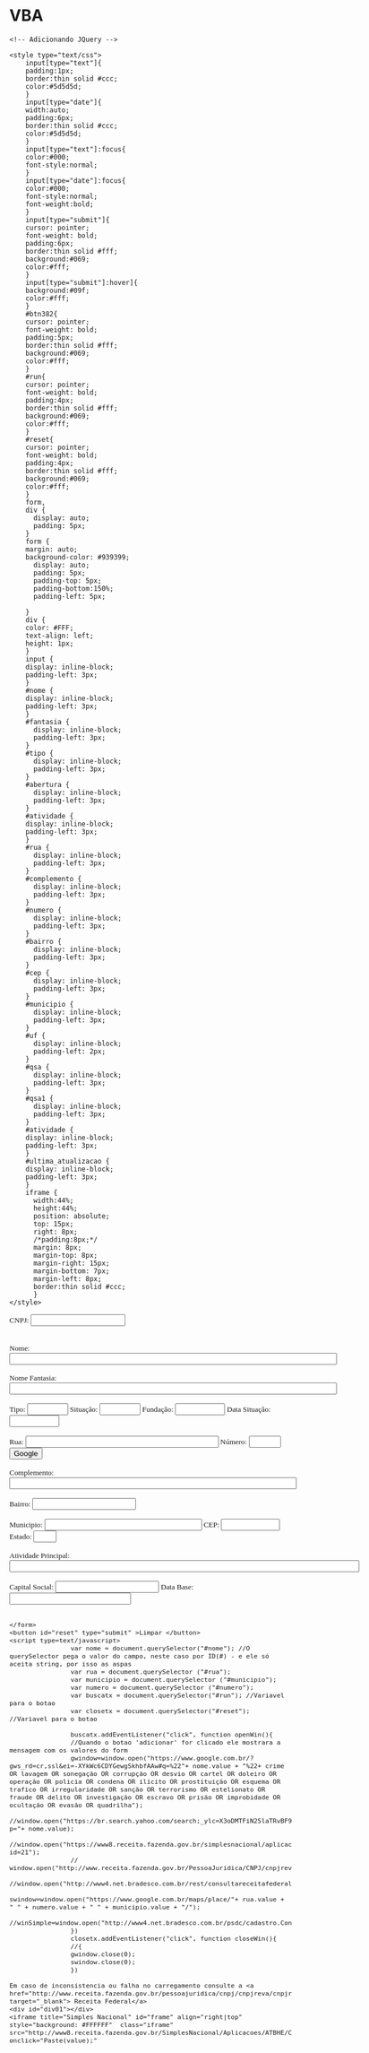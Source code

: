 # VBA
<html>
    <head>
    <title>Busca - DCCE - Versão 1.0</title>
    <meta content="text/html; charset=iso-8859-1" http-equiv="Content-Type">

    <!-- Adicionando JQuery -->
 <script>
inserir jquery
</script>

 <!-- Adicionando Javascript -->
<script type=text/javascript>
    $(document).ready(function() {
	            function limpa_formulário_cnpj() {
                // Limpa valores do formulário de cep.
                $("#capital_social").val("");
                $("#ultima_atualizacao").val("");
                $("#nome").val("");
                $("#fantasia").val("");
                $("#tipo").val("");
                $("#situacao").val("");
                $("#abertura").val("");
                $("#rua").val("");
                $("#complemento").val("");
                $("#numero").val("");
                $("#bairro").val("");
                $("#cep").val("");
                $("#municipio").val("");
                $("#uf").val("");
                $("#data_situacao").val("");
				$("#atividade").val("");

            }
    $("#cnpj").blur(function() {
                var cnpj = $(this).val().replace(/\D/g, '');
				if (cnpj != "") {
					var validacnpj = /^[0-9]{14}$/;
						if(validacnpj.test(cnpj)){
						
						$("#capital_social").val("***");
                        $("#ultima_atualizacao").val("***");
                        $("#nome").val("***");
                        $("#fantasia").val("***");
                        $("#tipo").val("***");
                        $("#situacao").val("***");
                        $("#abertura").val("***");
                        $("#rua").val("***");
                        $("#complemento").val("***");
                        $("#numero").val("***");
                        $("#bairro").val("***");
                        $("#cep").val("***");
                        $("#municipio").val("***");
                        $("#uf").val("***");
                        $("#data_situacao").val("***");
						$("#atividade").val("***");

                //Verifica se campo cep possui valor informado.
                //Valida o formato do CNPJ.
					
        /* sem cache */
        $.ajaxSetup({ cache: false });
        $.getJSON("http://www.receitaws.com.br/v1/cnpj/" + cnpj + "/?json/?callback=meu_callback", function(info){
		   //$.getJSON("https://www.receitaws.com.br/v1/cnpj/" + cnpj + "/?json/?callback=meu_callback", function(data){
		  if (!("erro" in info)){
		  console.log (info);
            var html = [];

								$("#capital_social").val(info.capital_social);
                                $("#ultima_atualizacao").val(info.ultima_atualizacao);
                                $("#nome").val(info.nome);
                                $("#fantasia").val(info.fantasia);
                                $("#tipo").val(info.tipo);
                                $("#situacao").val(info.situacao);
                                $("#abertura").val(info.abertura);
                                $("#rua").val(info.logradouro);
                                $("#complemento").val(info.complemento);
                                $("#numero").val(info.numero);
                                $("#bairro").val(info.bairro);
                                $("#cep").val(info.cep);
                                $("#municipio").val(info.municipio);
                                $("#uf").val(info.uf);
                                $("#data_situacao").val(info.data_situacao);
								$("#atividade").val(info.atividade_principal[0].text);
								}
							else {
									//CEP pesquisado não foi encontrado.
									limpa_formulário_cnpj();
									alert("CNPJ não encontrado.");
								}
								/* loop de array */
								//$.each(info.atividade_principal, function(index, d){
								//	html.push("Atividade: ", d.text, ", ",/* cada , le um campo adicional */
								//			  "Cnae: ", d.code, ", ",
								//			  "<br>");
								//});
								$.each(info.atividades_secundarias, function(index, d){
									html.push("Atividade Secundaria: ", d.text, " - ",
											  "Cnae: ", d.code, 
											  "<br>");
								});
							$.each(info.qsa, function(index, d){
									html.push("NOME: ", d.nome, " - ",
											  "FUNÇÃO: ", d.qual, " ",
											  "<br>");
								});
											
								$("#div01").html(html.join('')).css("background-color" );
		});
		}
					else {
					//CNPJ é inválido.
					limpa_formulário_cnpj();
					alert("Formato de CNPJ inválido.");
					}
					}	
					else {
                    //CNPJ sem valor, limpa formulário.
					limpa_formulário_cnpj();
					}
    });
});

    </script>
	
    <style type="text/css">
        input[type="text"]{
        padding:1px;
        border:thin solid #ccc;
        color:#5d5d5d;
        }
        input[type="date"]{
        width:auto;
        padding:6px;
        border:thin solid #ccc;
        color:#5d5d5d;
        }
        input[type="text"]:focus{
        color:#000;
        font-style:normal;
        }
        input[type="date"]:focus{
        color:#000;
        font-style:normal;
        font-weight:bold;
        }
        input[type="submit"]{
        cursor: pointer;
        font-weight: bold;
        padding:6px;
        border:thin solid #fff;
        background:#069;
        color:#fff;
        }
        input[type="submit"]:hover]{
        background:#09f;
        color:#fff;
        }
        #btn382{
        cursor: pointer;
        font-weight: bold;
        padding:5px;
        border:thin solid #fff;
        background:#069;
        color:#fff;
        }
        #run{
        cursor: pointer;
        font-weight: bold;
        padding:4px;
        border:thin solid #fff;
        background:#069;
        color:#fff;
        }
        #reset{
        cursor: pointer;
        font-weight: bold;
        padding:4px;
        border:thin solid #fff;
        background:#069;
        color:#fff;
        }
        form,
        div {
          display: auto;
          padding: 5px;
        }
        form {
        margin: auto;
        background-color: #939399;
          display: auto;
          padding: 5px;
          padding-top: 5px;
          padding-bottom:150%;
          padding-left: 5px;

        }
        div {
        color: #FFF;
        text-align: left;
        height: 1px;
        }
        input {
        display: inline-block;
        padding-left: 3px;
        }
        #nome {
        display: inline-block;
        padding-left: 3px;
        }
        #fantasia {
          display: inline-block;
          padding-left: 3px;
        }
        #tipo {
          display: inline-block;
          padding-left: 3px;
        }
        #abertura {
          display: inline-block;
          padding-left: 3px;
        }
        #atividade {
        display: inline-block;
        padding-left: 3px;
        }
        #rua {
          display: inline-block;
          padding-left: 3px;
        }
        #complemento {
          display: inline-block;
          padding-left: 3px;
        }
        #numero {
          display: inline-block;
          padding-left: 3px;
        }
        #bairro {
          display: inline-block;
          padding-left: 3px;
        }
        #cep {
          display: inline-block;
          padding-left: 3px;
        }
        #municipio {
          display: inline-block;
          padding-left: 3px;
        }
        #uf {
          display: inline-block;
          padding-left: 2px;
        }
        #qsa {
          display: inline-block;
          padding-left: 3px;
        }
        #qsa1 {
          display: inline-block;
          padding-left: 3px;
        }
        #atividade {
        display: inline-block;
        padding-left: 3px;
        }
        #ultima_atualizacao {
        display: inline-block;
        padding-left: 3px;
        }
        iframe {
          width:44%;
          height:44%;
          position: absolute;
          top: 15px;
          right: 8px;
          /*padding:8px;*/
          margin: 8px;
          margin-top: 8px;
          margin-right: 15px;
          margin-bottom: 7px;
          margin-left: 8px;
          border:thin solid #ccc;
          }
	</style>
</head>

 <body>
  <!-- Inicio do formulario -->
    <form method="get" action="">
					<font face="Tahoma" style="font-size: 10pt;">
					<div>CNPJ: <input name="cnpj" type="text" id="cnpj" value="" size="18" maxlength="20""/></div><br />
					<br />
					<div>Nome: <input name="nome" type="text" id="nome" size="70" /></div><br />
					<div>Nome Fantasia: <input name="fantasia" type="text" id="fantasia" size="70" /></div><br />
					<div>Tipo: <input name="tipo" type="text" id="tipo" size="6" /> Situação: <input name="situacao" type="text" id="situacao" size="6" /> Fundação: <input name="abertura" type="text" id="abertura" size="8	" /> Data Situação: <input name="data_situacao" type="text" id="data_situacao" size="8" /></div><br />
					<div>Rua: <input name="rua" type="text" id="rua" size="40" /> Número: <input name="numero" type="text" id="numero" size="4"/> <input type="button" id="run" value="Google" /></div><br />
					<div>Complemento: <input name="complemento" type="text" id="complemento" size="61" /></div><br />
					<div>Bairro: <input name="bairro" type="text" id="bairro" size="20" /></div><br />
					<div>Municipio: <input name="municipio" type="text" id="municipio" size="32" /> CEP: <input name="cep" type="text" id="cep" size="10" /> Estado: <input name="uf" type="text" id="uf" size="2" /></div><br />
					<div>Atividade Principal: <input name="ultima_atualizacao" type="text" id="atividade" size="75" /></div><br />
					<div>Capital Social: <input name="capital_social" type="text" id="capital_social" size="20"/> Data Base: <input name="ultima_atualizacao" type="text" id="ultima_atualizacao" size="24" /></div><br />

    </form>
	<button id="reset" type="submit" >Limpar </button> 
	<script type=text/javascript>
					var nome = document.querySelector("#nome"); //O querySelector pega o valor do campo, neste caso por ID(#) - e ele só aceita string, por isso as aspas
					var rua = document.querySelector ("#rua");
					var municipio = document.querySelector ("#municipio");
					var numero = document.querySelector ("#numero");
					var buscatx = document.querySelector("#run"); //Variavel para o botao
					var closetx = document.querySelector("#reset"); //Variavel para o botao

					buscatx.addEventListener("click", function openWin(){ 
					//Quando o botao 'adicionar' for clicado ele mostrara a mensagem com os valores do form
					gwindow=window.open("https://www.google.com.br/?gws_rd=cr,ssl&ei=-XYkWc6CDYGewgSkhbfAAw#q=%22"+ nome.value + "%22+ crime OR lavagem OR sonegação OR corrupção OR desvio OR cartel OR doleiro OR operação OR policia OR condena OR ilícito OR prostituição OR esquema OR trafico OR irregularidade OR sanção OR terrorismo OR estelionato OR fraude OR delito OR investigação OR escravo OR prisão OR improbidade OR ocultação OR evasão OR quadrilha");
					//window.open("https://br.search.yahoo.com/search;_ylc=X3oDMTFiN25laTRvBF9TAzIwMjM1MzgwNzUEaXRjAzEEc2VjA3NyY2hfcWEEc2xrA3NyY2h3ZWI-?p="+ nome.value);
					//window.open("https://www8.receita.fazenda.gov.br/simplesnacional/aplicacoes.aspx?id=21");
					// window.open("http://www.receita.fazenda.gov.br/PessoaJuridica/CNPJ/cnpjreva/cnpjreva_solicitacao2.asp");
					//window.open("http://www4.net.bradesco.com.br/rest/consultareceitafederal.consultascpfcnpj.consultascpfcnpj.jsf");
					swindow=window.open("https://www.google.com.br/maps/place/"+ rua.value + " " + numero.value + " " + municipio.value + "/");
					//winSimple=window.open("http://www4.net.bradesco.com.br/psdc/cadastro.ConsultaIdentificacaoPessoa.jsf");
					})
					closetx.addEventListener("click", function closeWin(){
					//{
					gwindow.close(0);
					swindow.close(0);
					})
  </script>
     
    
	Em caso de inconsistencia ou falha no carregamento consulte a <a href="http://www.receita.fazenda.gov.br/pessoajuridica/cnpj/cnpjreva/cnpjreva_solicitacao2.asp" target="_blank"> Receita Federal</a>
    <div id="div01"></div>
    <iframe title="Simples Nacional" id="frame" align="right|top"  style="background: #FFFFFF" 	class="iframe" src="http://www8.receita.fazenda.gov.br/SimplesNacional/Aplicacoes/ATBHE/ConsultaOptantes.app/ConsultarOpcao.aspx" onclick="Paste(value);"

</body>
</html>
